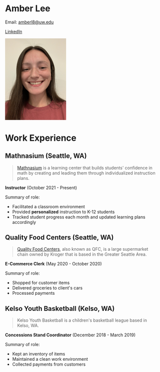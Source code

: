 # Amber Lee

Email: amberl8@uw.edu

[LinkedIn][]

<img src="/myassets/headshot.JPG" width="200">

# Work Experience

## Mathnasium (Seattle, WA)

>[Mathnasium][] is a learning center that builds students' confidence in math by creating and leading them through individualized instruction plans.

**Instructor** (October 2021 - Present)

Summary of role:

- Facilitated a classroom environment
- Provided **personalized** instruction to K-12 students
- Tracked student progress each month and updated learning plans accordingly

## Quality Food Centers (Seattle, WA)
>[Quality Food Centers][], also known as QFC, is a large supermarket chain owned by Kroger that is based in the Greater Seattle Area.

**E-Commerce Clerk** (May 2020 - October 2020)

Summary of role:

- Shopped for customer items
- Delivered groceries to client's cars
- Processed payments

## Kelso Youth Basketball (Kelso, WA)
>Kelso Youth Basketball is a children's basketball league based in Kelso, WA.

**Concessions Stand Coordinator** (December 2018 - March 2019)

Summary of role:

- Kept an inventory of items
- Maintained a clean work environment
- Collected payments from customers


[Mathnasium]: https://www.mathnasium.com/
[Quality Food Centers]: https://www.qfc.com/
[LinkedIn]: www.linkedin.com/in/amber-lee-42003b250